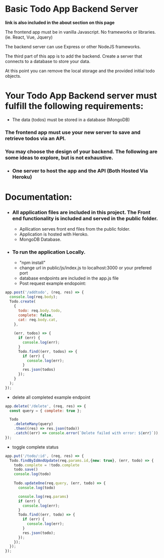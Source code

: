 # Basic Todo App Backend Server

**link is also included in the about section on this page**

The frontend app must be in vanilla Javascript. No frameworks or libraries. (ie. React, Vue, Jquery)

The backend server can use Express or other NodeJS frameworks.

The third part of this app is to add the backend. Create a server that connects to a database to store your data.

At this point you can remove the local storage and the provided initial todo objects.


# Your Todo App Backend server must fulfill the following requirements:

- The data (todos) must be stored in a database (MongoDB)

### The frontend app must use your new server to save and retrieve todos via an API.


### You may choose the design of your backend. The following are some ideas to explore, but is not exhaustive.

- ### One server to host the app and the API (Both Hosted Via Heroku)

# Documentation:
- ### All application files are included in this project. The Front end functionality is included and served in the public folder. 
  - Apllication serves front end files from the public folder.
  - Application is hosted with Heroko.
  - MongoDB Database.
- ### To run the application Locally.
  - "npm install"
  - change url in public/js/index.js to localhost:3000 or your prefered port
  - database endpoints are included in the app.js file
  - Post request example endopoint:
``` javascript
app.post('/addtodo', (req, res) => {
  console.log(req.body);
  Todo.create(
    {
      todo: req.body.todo,
      complete: false,
      cat: req.body.cat,      
    },
    
    (err, todos) => {
      if (err) {
        console.log(err);
      }
      Todo.find((err, todos) => {
        if (err) {
          console.log(err);
        }
        res.json(todos)
      });
    }
  );
});
```
- delete all completed example endpoint
``` javascript
app.delete('/delete', (req, res) => {
  const query = { complete: true };

  Todo
    .deleteMany(query)
    .then((res) => res.json(todo))
    .catch((err) => console.error(`Delete failed with error: ${err}`));
});
```
- toggle complete status
``` javascript
app.put('/todo/:id', (req, res) => {
  Todo.findByIdAndUpdate(req.params.id,{new: true}, (err, todo) => {
    todo.complete = !todo.complete
    todo.save()
    console.log(todo)
    
    Todo.updateOne(req.query, (err, todo) => {
      console.log(todo)

      console.log(req.params)
      if (err) {
        console.log(err);
      }
      Todo.find((err, todo) => {
        if (err) {
          console.log(err);
        }
        res.json(todo);
      });
    });
  });
});
```

